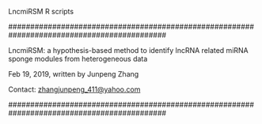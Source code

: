 LncmiRSM R scripts

############################################################################################

LncmiRSM: a hypothesis-based method to identify lncRNA related miRNA sponge modules from heterogeneous data

Feb 19, 2019, written by Junpeng Zhang

Contact: zhangjunpeng_411@yahoo.com

############################################################################################

